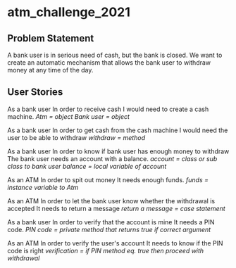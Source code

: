 # atm_challenge_2021

## Problem Statement
A bank user is in serious need of cash, but the bank is closed. 
We want to create an automatic mechanism that allows the bank user to withdraw money at any time of the day. 

## User Stories
As a bank user
In order to receive cash
I would need to create a cash machine.
*Atm = object*
*Bank user = object*

As a bank user
In order to get cash from the cash machine
I would need the user to be able to withdraw
*withdraw = method*

As a bank user
In order to know if bank user has enough money to withdraw
The bank user needs an account with a balance.
*account = class or sub class to bank user*
*balance = local variable of account*

As an ATM
In order to spit out money
It needs enough funds.
*funds = instance variable to Atm*

As an ATM
In order to let the bank user know whether the withdrawal is accepted
It needs to return a message 
*return a message = case statement*

As a bank user
In order to verify that the account is mine
It needs a PIN code.
*PIN code = private method that returns true if correct argument*

As an ATM
In order to verify the user's account
It needs to know if the PIN code is right
*verification = if PIN method eq. true then proceed with withdrawal*



